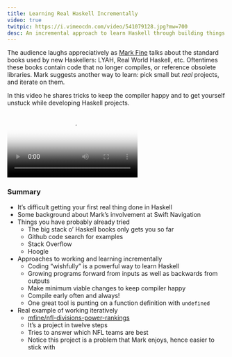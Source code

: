 ```yaml
---
title: Learning Real Haskell Incrementally
video: true
twitpic: https://i.vimeocdn.com/video/541079128.jpg?mw=700
desc: An incremental approach to learn Haskell through building things
---
```


The audience laughs appreciatively as [Mark Fine](https://mfine.github.io/)
talks about the standard books used by new Haskellers: LYAH, Real
World Haskell, etc.  Oftentimes these books contain code that no
longer compiles, or reference obsolete libraries. Mark suggests
another way to learn: pick small but *real* projects, and iterate
on them.

In this video he shares tricks to keep the compiler happy and to
get yourself unstuck while developing Haskell projects.

<video poster="https://i.vimeocdn.com/video/541079128.jpg?mw=700" class="video-js vjs-default-skin" controls preload="auto">
  <source src="https://player.vimeo.com/external/143409955.hd.mp4?s=803b248bd3d7f433853264e255d7b74f" type="video/mp4">
</video>

### Summary

* It’s difficult getting your first real thing done in Haskell
* Some background about Mark’s involvement at Swift Navigation
* Things you have probably already tried
    * The big stack o’ Haskell books only gets you so far
    * Github code search for examples
    * Stack Overflow
    * Hoogle
* Approaches to working and learning incrementally
    * Coding “wishfully” is a powerful way to learn Haskell
    * Growing programs forward from inputs as well as backwards from outputs
    * Make minimum viable changes to keep compiler happy
    * Compile early often and always!
    * One great tool is punting on a function definition with `undefined`
* Real example of working iteratively
    * [mfine/nfl-divisions-power-rankings](https://github.com/mfine/nfl-divisions-power-rankings)
    * It’s a project in twelve steps
    * Tries to answer which NFL teams are best
    * Notice this project is a problem that Mark enjoys, hence easier to stick with
